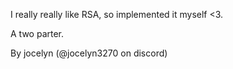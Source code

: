 I really really like RSA, so implemented it myself <3.

A two parter.

By jocelyn (@jocelyn3270 on discord)
